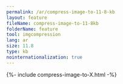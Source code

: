 ```yaml
---
permalink: /ar/compress-image-to-11-8-kb
layout: feature
fileName: compress-image-to-11-8kb
folderName: feature
tool: imgcompression
lang: ar
size: 11.8
type: kb
nointernationalization: true
---
```

{%- include compress-image-to-X.html -%}
      